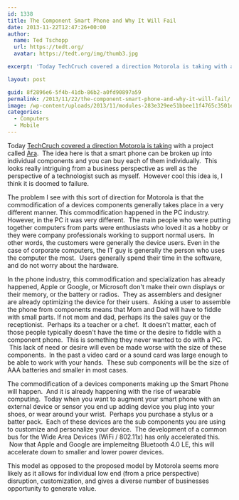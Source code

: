```yaml
---
id: 1338
title: The Component Smart Phone and Why It Will Fail
date: 2013-11-22T12:47:26+00:00
author:
  name: Ted Tschopp
  url: https://tedt.org/
  avatar: https://tedt.org/img/thumb3.jpg

excerpt: 'Today TechCruch covered a direction Motorola is taking with a project called Ara.  The idea here is that a smart phone can be broken up into individual components and you can buy each of them individually.  This looks really intriguing from a business perspective as well as the perspective of a technologist such as myself.  However cool this idea is, I think it is doomed to failure. '

layout: post

guid: 8f2896e6-5f4b-41db-86b2-a0fd90897a59
permalink: /2013/11/22/the-component-smart-phone-and-why-it-will-fail/
image: /wp-content/uploads/2013/11/modules-283e329ee51bbee11f4765c3501e7d1b.jpg
categories:
  - Computers
  - Mobile
---
```

Today <a href="http://techcrunch.com/2013/11/22/motorola-taps-3d-systems-to-produce-parts-for-its-crazy-modular-smartphones/" target="_blank" rel="noopener noreferrer">TechCruch covered a direction Motorola is taking</a> with a project called <a href="http://www.dscout.com/ara#" target="_blank" rel="noopener noreferrer">Ara</a>.  The idea here is that a smart phone can be broken up into individual components and you can buy each of them individually.  This looks really intriguing from a business perspective as well as the perspective of a technologist such as myself.  However cool this idea is, I think it is doomed to failure.

The problem I see with this sort of direction for Motorola is that the commodification of a devices components generally takes place in a very different manner. This commodification happened in the PC industry. However, in the PC it was very different.  The main people who were putting together computers from parts were enthusiasts who loved it as a hobby or they were company professionals working to support normal users.  In other words, the customers were generally the device users. Even in the case of corporate computers, the IT guy is generally the person who uses the computer the most.  Users generally spend their time in the software, and do not worry about the hardware.

In the phone industry, this commodification and specialization has already happened, Apple or Google, or Microsoft don't make their own displays or their memory, or the battery or radios.  They as assemblers and designer are already optimizing the device for their users.  Asking a user to assemble the phone from components means that Mom and Dad will have to fiddle with small parts. If not mom and dad, perhaps its the sales guy or the receptionist.  Perhaps its a teacher or a chef.  It doesn't matter, each of those people typically doesn't have the time or the desire to fiddle with a component phone.  This is something they never wanted to do with a PC.  This lack of need or desire will even be made worse with the size of these components.  In the past a video card or a sound card was large enough to be able to work with your hands.  These sub components will be the size of AAA batteries and smaller in most cases.

The commodification of a devices components making up the Smart Phone will happen.  And it is already happening with the rise of wearable computing.  Today when you want to augment your smart phone with an external device or sensor you end up adding device you plug into your shoes, or wear around your wrist.  Perhaps you purchase a stylus or a batter pack.  Each of these devices are the sub components you are using to customize and personalize your device.  The development of a common bus for the Wide Area Devices (WiFi / 802.11x) has only accelerated this.  Now that Apple and Google are implemeitng Bluetooth 4.0 LE, this will accelerate down to smaller and lower power devices.

This model as opposed to the proposed model by Motorola seems more likely as it allows for individual low end (from a price perspective) disruption, customization, and gives a diverse number of businesses opportunity to generate value.